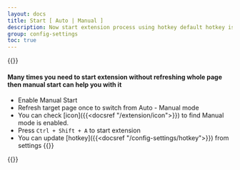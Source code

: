 ```yaml
---
layout: docs
title: Start [ Auto | Manual ]
description: Now start extension process using hotkey default hotkey is `Ctrl + Shift + A`
group: config-settings
toc: true
---
```


{{<callout info>}}
#### Many times you need to start extension without refreshing whole page then manual start can help you with it

- Enable Manual Start
- Refresh target page once to switch from Auto - Manual mode
- You can check [icon]({{<docsref "/extension/icon">}}) to find Manual mode is enabled.
- Press `Ctrl + Shift + A` to start extension
- You can update [hotkey]({{<docsref "/config-settings/hotkey">}}) from settings
{{</callout>}}

{{<img configuration-settings-start.png>}}